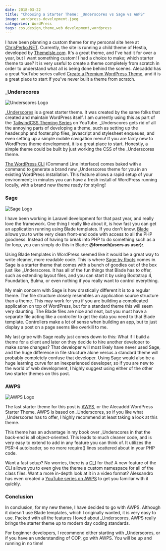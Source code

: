 ```yaml
---
date: 2018-03-22
title: "Choosing a Starter Theme: _Underscores vs Sage vs AWPS"
image: wordpress-development.jpeg
categories: WordPress
tags: css,design,theme,web development,wordpress
---
```


I have been planning a custom theme for my personal site here at [ChrisPerko.NET](https://chrisperko.net). Currently, the site is running a child theme of Hestia, developed by [ThemeIsle.com](https://themeisle.com/). It's a great theme, and I've had it for over a year, but I want something custom! I had a choice to make; which starter theme to use? It is very useful to create a theme completely from scratch in order to understand what all is being done behind the scenes. Alecaddd has a great YouTube series called [Create a Premium WordPress Theme](https://www.youtube.com/playlist?list=PLriKzYyLb28kpEnFFi9_vJWPf5-_7d3rX), and it is a great place to start if you've never built a theme from scratch.

### _Underscores

![Underscores Logo](/images/underscores.png)

[_Underscores](https://underscores.me/) is a great starter theme. It was created by the same folks that created and maintain WordPress itself. I am currently using this as part of the [TailwindCSS Theming Series](https://www.youtube.com/playlist?list=PLht-7jHewMA4KfgZGHNyEx3mD-OJjaasM) on YouTube. _Underscores gets rid of all the annoying parts of developing a theme, such as setting up the header.php and footer.php files, javascript and stylesheet enqueues, and even setting up a simple mobile navigation menu! If you are fairly new to WordPress theme development, it is a great place to start. Honestly, a simple theme could be built by just working the CSS of the _Underscores theme.

[The WordPress CLI](https://wp-cli.org/) (Command Line Interface) comes baked with a command to generate a brand new _Underscores theme for you in an existing WordPress installation. This feature allows a rapid setup of your environment; in minutes you can have a fresh install of WordPress running locally, with a brand new theme ready for styling!

### Sage

![Sage Logo](/images/sage.png)

I have been working in Laravel development for that past year, and really love the framework. One thing I really like about it, is how fast you can get an application running using Blade templates. If you don't know, [Blade](https://laravel.com/docs/5.6/blade) allows you to write very clean front-end code with access to all the PHP goodness. Instead of having to break into PHP to do something such as a for loop, you can simply do this in Blade: **@foreach(users as user):**.

Using Blade templates in WordPress seemed like it would be a great way to write cleaner, more readable code. This is where [Sage by Roots](https://roots.io/sage/) comes in. Sage is a starter theme that comes with a bunch of goodies out of the box just like _Underscores. It has all of the fun things that Blade has to offer, such as extending layout files, and you can start it by using Bootstrap 4, Foundation, Bulma, or even nothing if you really want to control everything.

My main concern with Sage is how drastically different it is to a regular theme. The file structure closely resembles an application source structure than a theme. This may work for you if you are building a complicated application on top of WordPress, but for a standard theme this will seem very daunting. The Blade files are nice and neat, but you must have a separate file acting like a controller to get the data you need to that Blade template. Controllers make a lot of sense when building an app, but to just display a post on a page seems like overkill to me.

My last gripe with Sage really just comes down to this: What if I build a theme for a client and later on they decide to hire another developer to make some changes? That developer will most likely have never used Sage, and the huge difference in file structure alone versus a standard theme will probably completely confuse that developer. Using Sage would also be a huge learning curve for an inexperienced developer, so if you are new to the world of web development, I highly suggest using either of the other two starter themes on this post.

### AWPS

![AWPS Logo](/images/awps.png)

The last starter theme for this post is [AWPS](https://github.com/alecaddd/awps), or the Alecaddd WordPress Starter Theme. AWPS is based on _Underscores, so if you like what _Underscores has to offer, I highly recommend at least taking a look at this theme.

This theme has an advantage in my book over _Underscores in that the back-end is all object-oriented. This leads to much cleaner code, and is very easy to extend to add in any feature you can think of. It utilizes the PSR-4 autoloader, so no more require() lines scattered about in your PHP code.

Want a fast setup? No worries, there is a [CLI](https://github.com/Alecaddd/awps-cli) for that! A new feature of the CLI allows you to even give the theme a custom namespace for all of the class files. Want a more in-depth look at it in a video format? Alessandro has even created a [YouTube series on AWPS](https://www.youtube.com/watch?v=NKRheNMczlM) to get you familiar with it quickly.

### Conclusion

In conclusion, for my new theme, I have decided to go with AWPS. Although it doesn't use Blade templates, which I originally wanted, it is very easy to use. Packed with all the features I loved about _Underscores, AWPS really brings the starter theme up to modern day coding standards.

For beginner developers, I recommend either starting with _Underscores, or if you have an understanding of OOP, go with AWPS. You will be up and running in no time!
